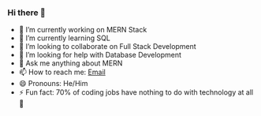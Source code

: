 ### Hi there 👋

- 🔭 I’m currently working on MERN Stack
- 🌱 I’m currently learning SQL
- 👯 I’m looking to collaborate on Full Stack Development
- 🤔 I’m looking for help with Database Development
- 💬 Ask me anything about MERN
- 📫 How to reach me: [Email](akumarofficial4224@gmail.com)
- 😄 Pronouns: He/Him
- ⚡ Fun fact: 70% of coding jobs have nothing to do with technology at all 🤔

[](https://github-readme-stats.vercel.app/api?username=Atul-Kumar-Official)
